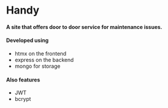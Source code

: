 # Handy
#### A site that offers door to door service for maintenance issues.
#### Developed using
- htmx on the frontend
- express on the backend
- mongo for storage
#### Also features
- JWT
- bcrypt
